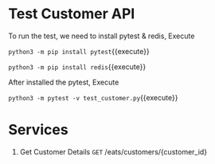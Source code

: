 # Test Customer API

To run the test, we need to install pytest & redis, Execute

`python3 -m pip install pytest`{{execute}}

`python3 -m pip install redis`{{execute}}

After installed the pytest, Execute

`python3 -m pytest -v test_customer.py`{{execute}}

# Services
1. Get Customer Details `GET` /eats/customers/{customer_id}
